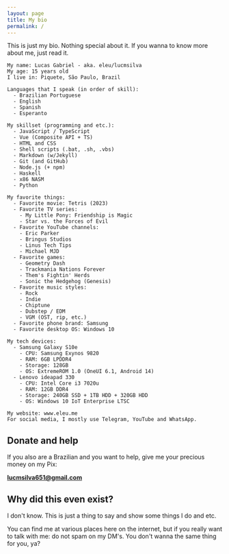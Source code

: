 ```yaml
---
layout: page
title: My bio
permalink: /
---
```

This is just my bio. Nothing special about it. If you wanna to know more about me, just read it.
```
My name: Lucas Gabriel - aka. eleu/lucmsilva
My age: 15 years old
I live in: Piquete, São Paulo, Brazil

Languages that I speak (in order of skill):
  - Brazilian Portuguese
  - English
  - Spanish
  - Esperanto

My skillset (programming and etc.):
  - JavaScript / TypeScript
  - Vue (Composite API + TS)
  - HTML and CSS
  - Shell scripts (.bat, .sh, .vbs)
  - Markdown (w/Jekyll)
  - Git (and GitHub)
  - Node.js (+ npm)
  - Haskell
  - x86 NASM
  - Python
 
My favorite things:
  - Favorite movie: Tetris (2023)
  - Favorite TV series:
    - My Little Pony: Friendship is Magic
    - Star vs. the Forces of Evil
  - Favorite YouTube channels:
    - Eric Parker
    - Bringus Studios
    - Linus Tech Tips
    - Michael MJD
  - Favorite games:
    - Geometry Dash
    - Trackmania Nations Forever
    - Them's Fightin' Herds
    - Sonic the Hedgehog (Genesis)
  - Favorite music styles:
    - Rock
    - Indie
    - Chiptune
    - Dubstep / EDM
    - VGM (OST, rip, etc.)
  - Favorite phone brand: Samsung
  - Favorite desktop OS: Windows 10

My tech devices:
  - Samsung Galaxy S10e
    - CPU: Samsung Exynos 9820
    - RAM: 6GB LPDDR4
    - Storage: 128GB
    - OS: ExtremeROM 1.0 (OneUI 6.1, Android 14)
  - Lenovo ideapad 330
    - CPU: Intel Core i3 7020u
    - RAM: 12GB DDR4
    - Storage: 240GB SSD + 1TB HDD + 320GB HDD
    - OS: Windows 10 IoT Enterprise LTSC

My website: www.eleu.me
For social media, I mostly use Telegram, YouTube and WhatsApp.
```
## Donate and help
If you also are a Brazilian and you want to help, give me your precious money on my Pix:

**lucmsilva651@gmail.com**

## Why did this even exist?
I don't know. This is just a thing to say and show some things I do and etc.

You can find me at various places here on the internet, but if you really want to talk with me: do not spam on my DM's. You don't wanna the same thing for you, ya?
